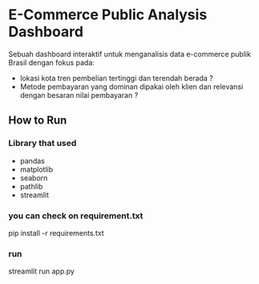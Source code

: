 # E-Commerce Public Analysis Dashboard

Sebuah dashboard interaktif untuk menganalisis data e-commerce publik Brasil dengan fokus pada:
- lokasi kota tren pembelian tertinggi dan terendah berada ?
- Metode pembayaran yang dominan dipakai oleh klien dan relevansi dengan besaran nilai pembayaran ?


## How to Run 

### Library that used
-   pandas
-   matplotlib
-   seaborn
-   pathlib
-   streamlit

### you can check on requirement.txt
pip install -r requirements.txt


### run
streamlit run app.py
